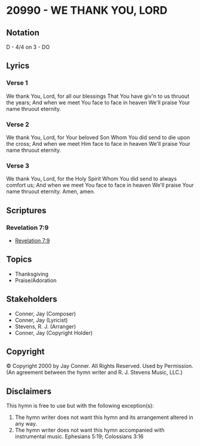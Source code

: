 # 20990 - WE THANK YOU, LORD

## Notation

D - 4/4 on 3 - DO

## Lyrics

### Verse 1

We thank You, Lord, for all our blessings That You have giv'n to us thruout the years; And when we meet You face to face in heaven We'll praise Your name thruout eternity.

### Verse 2

We thank You, Lord, for Your beloved Son Whom You did send to die upon the cross; And when we meet Him face to face in heaven We'll praise Your name thruout eternity.

### Verse 3

We thank You, Lord, for the Holy Spirit Whom You did send to always comfort us; And when we meet You face to face in heaven We'll praise Your name thruout eternity. Amen, amen.


## Scriptures

### Revelation 7:9

- [Revelation 7:9](https://www.biblegateway.com/passage/?search=Revelation%207%3A9)


## Topics

- Thanksgiving
- Praise/Adoration

## Stakeholders

- Conner, Jay (Composer)
- Conner, Jay (Lyricist)
- Stevens, R. J. (Arranger)
- Conner, Jay (Copyright Holder)

## Copyright

© Copyright 2000 by Jay Conner. All Rights Reserved. Used by Permission.
(An agreement between the hymn writer and R. J. Stevens Music, LLC.)

## Disclaimers

This hymn is free to use but with the following exception(s):
1. The hymn writer does not want this hymn and its arrangement altered in any way.
2. The hymn writer does not want this hymn accompanied with instrumental music.
Ephesians 5:19; Colossians 3:16

